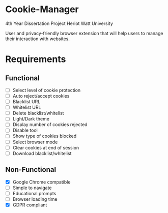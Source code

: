 # Cookie-Manager
4th Year Dissertation Project
Heriot Watt University

User and privacy-friendly browser extension that will help users to manage their interaction with websites. 

# Requirements

## Functional
- [ ] Select level of cookie protection
- [ ] Auto reject/accept cookies
- [ ] Blacklist URL
- [ ] Whitelist URL
- [ ] Delete blacklist/whitelist
- [ ] Light/Dark theme
- [ ] Display number of cookies rejected 
- [ ] Disable tool
- [ ] Show type of cookies blocked
- [ ] Select browser mode
- [ ] Clear cookies at end of session
- [ ] Download blacklist/whitelist
## Non-Functional
- [x] Google Chrome compatible
- [ ] Simple to navigate
- [ ] Educational prompts
- [ ] Browser loading time
- [x] GDPR compliant
